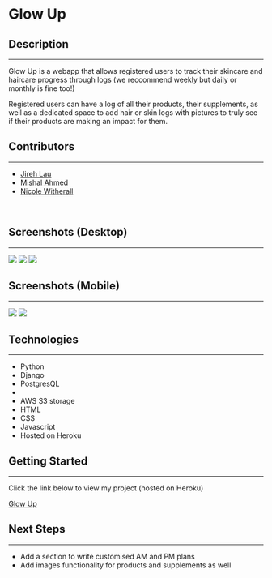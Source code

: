 <h1>Glow Up</h1>

<h2>Description</h2>
<hr />
<p>Glow Up is a webapp that allows registered users to track their skincare and haircare progress through logs (we reccommend weekly but daily or monthly is fine too!)</p>
<p>Registered users can have a log of all their products, their supplements, as well as a dedicated space to add hair or skin logs with pictures to truly see if their products are making an impact for them.</p>
<h2>Contributors</h2>
<hr />
<ul>
  <li><a href="https://github.com/jirehlau">Jireh Lau</a></li>
  <li><a href="https://github.com/mish-a14">Mishal Ahmed</a></li>
  <li><a href="https://github.com/nicoleww">Nicole Witherall</a></li>
</ul>
<br />
<h2>Screenshots (Desktop)</h2>
<hr />
<img src="https://i.imgur.com/7TacvDt.png">
<img src="https://i.imgur.com/f5y3cbv.png">
<img src="https://i.imgur.com/rqI6aGM.png">
<h2> Screenshots (Mobile)</h2>
<hr />
<img src="https://i.imgur.com/6c6Tk2D.png">
<img src="https://i.imgur.com/XVHeSdO.png">
<br />
<h2>Technologies</h2>
<hr />
<ul>
  <li>Python</li>
  <li>Django</li>
  <li>PostgresQL<li>
  <li>AWS S3 storage</li>
  <li>HTML</li>
  <li>CSS</li>
  <li>Javascript</li>
  <li>Hosted on Heroku</li>
</ul>
<h2>Getting Started</h2>
<hr />
<p>Click the link below to view my project (hosted on Heroku)</p>
<a href="#">Glow Up</a>
<br >
<h2>Next Steps</h2>
<hr />
<ul>
  <li>Add a section to write customised AM and PM plans</li>
  <li>Add images functionality for products and supplements as well</li>
</ul>
 
